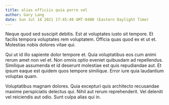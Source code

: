 ```yaml
---
title: alias officiis quia porro vel
author: Gary Lang
date: Sun Jul 18 2021 17:45:49 GMT-0400 (Eastern Daylight Time)
---
```

Neque quod sed suscipit debitis. Est at voluptates iusto sit tempore. Et facilis tempora voluptates rem voluptatem. Officia quas quod ex et ut et. Molestias nobis dolores vitae qui.

 Qui ut id illo sapiente dolor tempore et. Quia voluptatibus eos cum animi rerum amet non vel et. Non omnis optio eveniet quibusdam ad repellendus. Similique assumenda et id deserunt molestiae est quis repudiandae aut. Et ipsum eaque est quidem quos tempore similique. Error iure quia laudantium voluptas quam.

 Voluptatibus magnam dolores. Quia excepturi quis architecto recusandae maxime perspiciatis delectus qui. Nihil aut rerum reprehenderit. Vel deleniti vel reiciendis aut odio. Sunt culpa alias qui in.